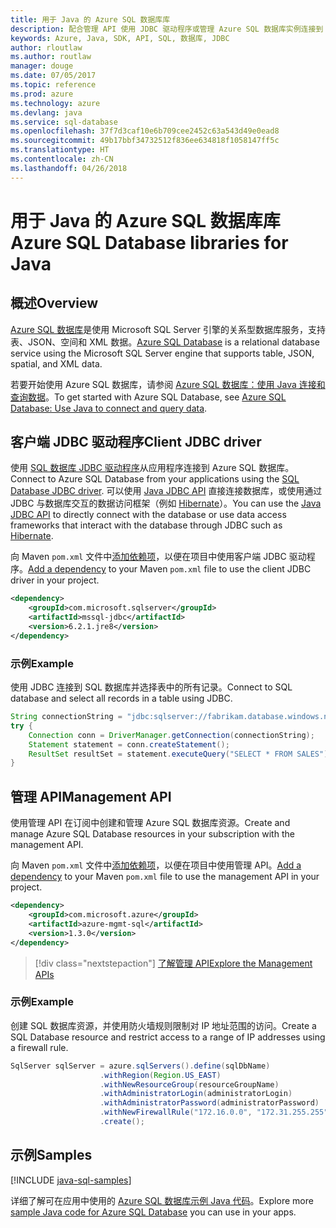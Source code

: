 ```yaml
---
title: 用于 Java 的 Azure SQL 数据库库
description: 配合管理 API 使用 JDBC 驱动程序或管理 Azure SQL 数据库实例连接到 Azure SQL 数据库。
keywords: Azure, Java, SDK, API, SQL, 数据库, JDBC
author: rloutlaw
ms.author: routlaw
manager: douge
ms.date: 07/05/2017
ms.topic: reference
ms.prod: azure
ms.technology: azure
ms.devlang: java
ms.service: sql-database
ms.openlocfilehash: 37f7d3caf10e6b709cee2452c63a543d49e0ead8
ms.sourcegitcommit: 49b17bbf34732512f836ee634818f1058147ff5c
ms.translationtype: HT
ms.contentlocale: zh-CN
ms.lasthandoff: 04/26/2018
---
```

# <a name="azure-sql-database-libraries-for-java"></a><span data-ttu-id="62a88-104">用于 Java 的 Azure SQL 数据库库</span><span class="sxs-lookup"><span data-stu-id="62a88-104">Azure SQL Database libraries for Java</span></span>

## <a name="overview"></a><span data-ttu-id="62a88-105">概述</span><span class="sxs-lookup"><span data-stu-id="62a88-105">Overview</span></span>

<span data-ttu-id="62a88-106">[Azure SQL 数据库](/azure/sql-database/sql-database-technical-overview)是使用 Microsoft SQL Server 引擎的关系型数据库服务，支持表、JSON、空间和 XML 数据。</span><span class="sxs-lookup"><span data-stu-id="62a88-106">[Azure SQL Database](/azure/sql-database/sql-database-technical-overview) is a relational database service using the Microsoft SQL Server engine that supports table, JSON, spatial, and XML data.</span></span> 

<span data-ttu-id="62a88-107">若要开始使用 Azure SQL 数据库，请参阅 [Azure SQL 数据库：使用 Java 连接和查询数据](/azure/sql-database/sql-database-connect-query-java)。</span><span class="sxs-lookup"><span data-stu-id="62a88-107">To get started with Azure SQL Database, see [Azure SQL Database: Use Java to connect and query data](/azure/sql-database/sql-database-connect-query-java).</span></span>

## <a name="client-jdbc-driver"></a><span data-ttu-id="62a88-108">客户端 JDBC 驱动程序</span><span class="sxs-lookup"><span data-stu-id="62a88-108">Client JDBC driver</span></span>

<span data-ttu-id="62a88-109">使用 [SQL 数据库 JDBC 驱动程序](/sql/connect/jdbc/microsoft-jdbc-driver-for-sql-server)从应用程序连接到 Azure SQL 数据库。</span><span class="sxs-lookup"><span data-stu-id="62a88-109">Connect to Azure SQL Database from your applications using the [SQL Database JDBC driver](/sql/connect/jdbc/microsoft-jdbc-driver-for-sql-server).</span></span> <span data-ttu-id="62a88-110">可以使用 [Java JDBC API](https://docs.oracle.com/javase/8/docs/technotes/guides/jdbc/) 直接连接数据库，或使用通过 JDBC 与数据库交互的数据访问框架（例如 [Hibernate](http://hibernate.org/)）。</span><span class="sxs-lookup"><span data-stu-id="62a88-110">You can use the [Java JDBC API](https://docs.oracle.com/javase/8/docs/technotes/guides/jdbc/) to directly connect with the database or use data access frameworks that interact with the database through JDBC such as [Hibernate](http://hibernate.org/).</span></span>

<span data-ttu-id="62a88-111">向 Maven `pom.xml` 文件中[添加依赖项](https://maven.apache.org/guides/getting-started/index.html#How_do_I_use_external_dependencies)，以便在项目中使用客户端 JDBC 驱动程序。</span><span class="sxs-lookup"><span data-stu-id="62a88-111">[Add a dependency](https://maven.apache.org/guides/getting-started/index.html#How_do_I_use_external_dependencies) to your Maven `pom.xml` file to use the client JDBC driver in your project.</span></span>


```XML
<dependency>
    <groupId>com.microsoft.sqlserver</groupId>
    <artifactId>mssql-jdbc</artifactId>
    <version>6.2.1.jre8</version>
</dependency>
```   

### <a name="example"></a><span data-ttu-id="62a88-112">示例</span><span class="sxs-lookup"><span data-stu-id="62a88-112">Example</span></span>

<span data-ttu-id="62a88-113">使用 JDBC 连接到 SQL 数据库并选择表中的所有记录。</span><span class="sxs-lookup"><span data-stu-id="62a88-113">Connect to SQL database and select all records in a table using JDBC.</span></span>

```java
String connectionString = "jdbc:sqlserver://fabrikam.database.windows.net:1433;database=fiber;user=raisa;password=testpass;encrypt=true;hostNameInCertificate=*.database.windows.net;loginTimeout=30;";
try {
    Connection conn = DriverManager.getConnection(connectionString);
    Statement statement = conn.createStatement();
    ResultSet resultSet = statement.executeQuery("SELECT * FROM SALES");
}  
```

## <a name="management-api"></a><span data-ttu-id="62a88-114">管理 API</span><span class="sxs-lookup"><span data-stu-id="62a88-114">Management API</span></span>

<span data-ttu-id="62a88-115">使用管理 API 在订阅中创建和管理 Azure SQL 数据库资源。</span><span class="sxs-lookup"><span data-stu-id="62a88-115">Create and manage Azure SQL Database resources in your subscription with the management API.</span></span>   

<span data-ttu-id="62a88-116">向 Maven `pom.xml` 文件中[添加依赖项](https://maven.apache.org/guides/getting-started/index.html#How_do_I_use_external_dependencies)，以便在项目中使用管理 API。</span><span class="sxs-lookup"><span data-stu-id="62a88-116">[Add a dependency](https://maven.apache.org/guides/getting-started/index.html#How_do_I_use_external_dependencies) to your Maven `pom.xml` file to use the management API in your project.</span></span>


```XML
<dependency>
    <groupId>com.microsoft.azure</groupId>
    <artifactId>azure-mgmt-sql</artifactId>
    <version>1.3.0</version>
</dependency>
```

> [!div class="nextstepaction"]
> [<span data-ttu-id="62a88-117">了解管理 API</span><span class="sxs-lookup"><span data-stu-id="62a88-117">Explore the Management APIs</span></span>](/java/api/overview/azure/sql/management)

### <a name="example"></a><span data-ttu-id="62a88-118">示例</span><span class="sxs-lookup"><span data-stu-id="62a88-118">Example</span></span>

<span data-ttu-id="62a88-119">创建 SQL 数据库资源，并使用防火墙规则限制对 IP 地址范围的访问。</span><span class="sxs-lookup"><span data-stu-id="62a88-119">Create a SQL Database resource and restrict access to a range of IP addresses using a firewall rule.</span></span>

```java
SqlServer sqlServer = azure.sqlServers().define(sqlDbName)
                    .withRegion(Region.US_EAST)
                    .withNewResourceGroup(resourceGroupName)
                    .withAdministratorLogin(administratorLogin)
                    .withAdministratorPassword(administratorPassword)
                    .withNewFirewallRule("172.16.0.0", "172.31.255.255")
                    .create();
```

## <a name="samples"></a><span data-ttu-id="62a88-120">示例</span><span class="sxs-lookup"><span data-stu-id="62a88-120">Samples</span></span>

[!INCLUDE [java-sql-samples](../docs-ref-conceptual/includes/sql.md)]

<span data-ttu-id="62a88-121">详细了解可在应用中使用的 [Azure SQL 数据库示例 Java 代码](https://azure.microsoft.com/resources/samples/?platform=java&term=SQL)。</span><span class="sxs-lookup"><span data-stu-id="62a88-121">Explore more [sample Java code for Azure SQL Database](https://azure.microsoft.com/resources/samples/?platform=java&term=SQL) you can use in your apps.</span></span>
